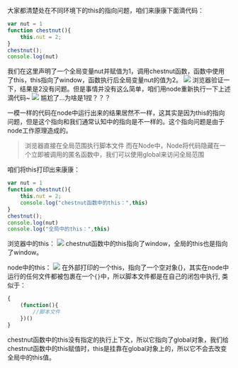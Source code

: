 大家都清楚处在不同环境下的this的指向问题，咱们来康康下面滴代码：
```javascript
var nut = 1
function chestnut(){
    this.nut = 2;
}
chestnut();
console.log(nut)
```
我们在这里声明了一个全局变量nut并赋值为1，调用chestnut函数，函数中使用了this，this指向了window，函数执行后全局变量nut的值为2。
![](https://github.com/suncker1/tttttt/blob/master/img/1.png)
浏览器验证一下，结果是2没有问题。但是事情并没有这么简单，咱们用node重新执行一下上述滴代码~
![](https://github.com/suncker1/tttttt/blob/master/img/2.png)
尴尬了…为啥是1捏？？？



一模一样的代码在node中运行出来的结果居然不一样，这其实是因为this的指向问题，但是这个指向和我们通常认知中的指向是不一样的。这个指向问题是由于node工作原理造成的。

>浏览器直接在全局范围执行脚本文件
而在Node中，Node将代码隐藏在一个立即被调用的匿名函数中，我们可以使用global来访问全局范围

咱们将this打印出来康康：
```javascript
var nut = 1
function chestnut(){
    this.nut = 2;
    console.log("chestnut函数中的this：",this)
}
chestnut();
console.log(nut)
console.log("全局中的this：",this)
```
浏览器中的this：
![](https://github.com/suncker1/tttttt/blob/master/img/3.png)
chestnut函数中的this指向了window，全局的this也是指向了window。

node中的this：
![](https://github.com/suncker1/tttttt/blob/master/img/4.png)
在外部打印的一个this，指向了一个空对象{}，其实在node中运行的任何文件都被包裹在一个`{}`中，所以脚本文件都是在自己的闭包中执行, 类似于：
```javascript
{
    (function(){
        //脚本文件
    })()
}
```
chestnut函数中的this没有指定的执行上下文，所以它指向了global对象，我们给chestnut函数中的this赋值时，this是挂靠在global对象上的，所以它不会去改变全局中的this值。
